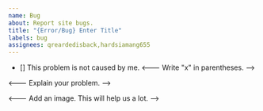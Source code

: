 ```yaml
---
name: Bug
about: Report site bugs.
title: "{Error/Bug} Enter Title"
labels: bug
assignees: qreardedisback,hardsiamang655
---
```


- [] This problem is not caused by me. 
<--- Write "x" in parentheses. -->

<--- Explain your problem. -->

<--- Add an image. This will help us a lot. -->
